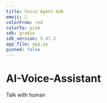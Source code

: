 ```yaml
---
title: Voice Agent Adk
emoji: 🚀
colorFrom: red
colorTo: pink
sdk: gradio
sdk_version: 5.47.2
app_file: app.py
pinned: false
---
```


# AI-Voice-Assistant
Talk with human 
